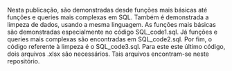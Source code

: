 Nesta publicação, são demonstradas desde funções mais básicas até funções e queries mais complexas em SQL. Também é demonstrada a limpeza de dados, usando a mesma linguagem.
As funções mais básicas são demonstradas especialmente no código SQL_code1.sql. Já funções e queries mais complexas são encontradas em SQL_code2.sql. Por fim, o código referente à limpeza é o SQL_code3.sql. Para este este último código, dois arquivos .xlsx são necessários. Tais arquivos encontram-se neste repositório.
